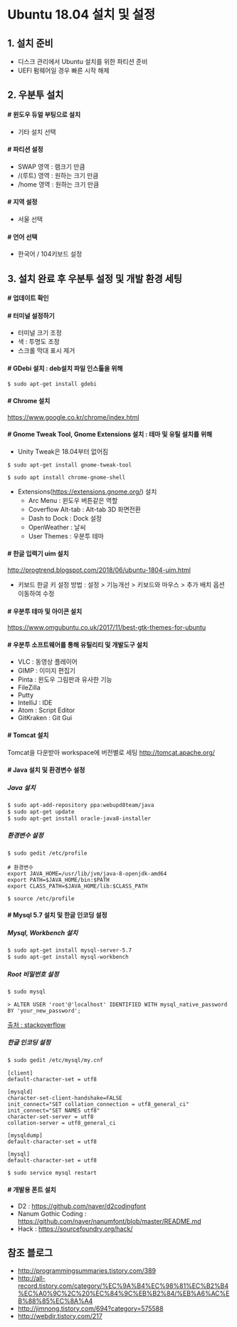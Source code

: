 # Ubuntu 18.04 설치 및 설정

## 1. 설치 준비

- 디스크 관리에서 Ubuntu 설치를 위한 파티션 준비
- UEFI 펌웨어일 경우 빠른 시작 해제

## 2. 우분투 설치

#### # 윈도우 듀얼 부팅으로 설치
- 기타 설치 선택

#### # 파티션 설정
- SWAP 영역 : 램크기 만큼
- /(루트) 영역 : 원하는 크기 만큼
- /home 영역 : 원하는 크기 만큼

#### # 지역 설정
- 서울 선택

#### # 언어 선택
- 한국어 / 104키보드 설정

## 3. 설치 완료 후 우분투 설정 및 개발 환경 세팅

#### # 업데이트 확인

#### # 터미널 설정하기
- 터미널 크기 조정
- 색 : 투명도 조정
- 스크롤 막대 표시 제거

#### # GDebi 설치 : deb설치 파일 인스톨을 위해
```bash
$ sudo apt-get install gdebi
```

#### # Chrome 설치
https://www.google.co.kr/chrome/index.html

#### # Gnome Tweak Tool, Gnome Extensions 설치 : 테마 및 유틸 설치를 위해

- Unity Tweak은 18.04부터 없어짐

```
$ sudo apt-get install gnome-tweak-tool
```

```
$ sudo apt install chrome-gnome-shell
```

- Extensions(https://extensions.gnome.org/) 설치
  - Arc Menu : 윈도우 버튼같은 역할
  - Coverflow Alt-tab : Alt-tab 3D 화면전환
  - Dash to Dock : Dock 설정
  - OpenWeather : 날씨
  - User Themes : 우분투 테마

#### # 한글 입력기 uim 설치

http://progtrend.blogspot.com/2018/06/ubuntu-1804-uim.html

- 키보드 한글 키 설정 방법 : 설정 > 기능개선 > 키보드와 마우스 > 추가 배치 옵션 이동하여 수정

#### # 우분투 테마 및 아이콘 설치

https://www.omgubuntu.co.uk/2017/11/best-gtk-themes-for-ubuntu

#### # 우분투 소프트웨어를 통해 유틸리티 및 개발도구 설치
- VLC : 동영상 플레이어
- GIMP : 이미지 편집기
- Pinta : 윈도우 그림판과 유사한 기능
- FileZilla
- Putty
- IntelliJ : IDE
- Atom : Script Editor
- GitKraken : Git Gui

#### # Tomcat 설치
Tomcat을 다운받아 workspace에 버전별로 세팅
http://tomcat.apache.org/

#### # Java 설치 및 환경변수 설정

##### Java 설치
```bash
$ sudo apt-add-repository ppa:webupd8team/java
$ sudo apt-get update
$ sudo apt-get install oracle-java8-installer
```

##### 환경변수 설정
```bash
$ sudo gedit /etc/profile
```

```
# 환경변수
export JAVA_HOME=/usr/lib/jvm/java-8-openjdk-amd64
export PATH=$JAVA_HOME/bin:$PATH
export CLASS_PATH=$JAVA_HOME/lib:$CLASS_PATH
```

```
$ source /etc/profile
```

#### # Mysql 5.7 설치 및 한글 인코딩 설정

##### Mysql, Workbench 설치
```bash
$ sudo apt-get install mysql-server-5.7
$ sudo apt-get install mysql-workbench
```

##### Root 비밀번호 설정
```bash
$ sudo mysql
```
```
> ALTER USER 'root'@'localhost' IDENTIFIED WITH mysql_native_password BY 'your_new_password';
```
[출처 : stackoverflow](https://stackoverflow.com/questions/25777943/failed-to-connect-to-mysql-at-127-0-0-13306-with-user-root-access-denied-for-us)

##### 한글 인코딩 설정
```bash
$ sudo gedit /etc/mysql/my.cnf
```

```
[client]
default-character-set = utf8

[mysqld]
character-set-client-handshake=FALSE
init_connect="SET collation_connection = utf8_general_ci"
init_connect="SET NAMES utf8"
character-set-server = utf8
collation-server = utf8_general_ci

[mysqldump]
default-character-set = utf8

[mysql]
default-character-set = utf8
```
```bash
$ sudo service mysql restart
```


#### # 개발용 폰트 설치
- D2 : https://github.com/naver/d2codingfont
- Nanum Gothic Coding : https://github.com/naver/nanumfont/blob/master/README.md
- Hack : https://sourcefoundry.org/hack/


## 참조 블로그
- http://programmingsummaries.tistory.com/389
- http://all-record.tistory.com/category/%EC%9A%B4%EC%98%81%EC%B2%B4%EC%A0%9C%2C%20%EC%84%9C%EB%B2%84/%EB%A6%AC%EB%88%85%EC%8A%A4
- http://jimnong.tistory.com/694?category=575588
- http://webdir.tistory.com/217
